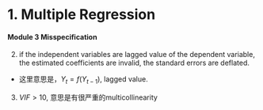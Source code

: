 # 1. Multiple Regression

#### Module 3 Misspecification

2. if the independent variables are lagged value of the dependent variable, the estimated coefficients are invalid, the standard errors are deflated. 

- 这里意思是，$Y_t=f(Y_{t-1})$, lagged value.

3. $VIF > 10$, 意思是有很严重的multicollinearity